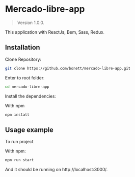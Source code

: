# Mercado-libre-app

> Version 1.0.0.

This application with ReactJs, Bem, Sass, Redux.

## Installation

Clone Repository:

```sh
git clone https://github.com/bonett/mercado-libre-app.git
```

Enter to root folder:

```sh
cd mercado-libre-app
```

Install the dependencies:

With npm

```sh
npm install
```

## Usage example

To run project

With npm: 

```sh
npm run start
```


And it should be running on http://localhost:3000/.
